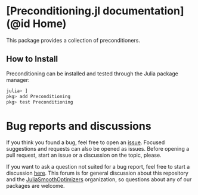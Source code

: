 # [Preconditioning.jl documentation](@id Home)

This package provides a collection of preconditioners.

## How to Install

Preconditioning can be installed and tested through the Julia package manager:

```julia
julia> ]
pkg> add Preconditioning
pkg> test Preconditioning
```

# Bug reports and discussions

If you think you found a bug, feel free to open an [issue](https://github.com/JuliaSmoothOptimizers/Preconditioning.jl/issues).
Focused suggestions and requests can also be opened as issues. Before opening a pull request, start an issue or a discussion on the topic, please.

If you want to ask a question not suited for a bug report, feel free to start a discussion [here](https://github.com/JuliaSmoothOptimizers/Organization/discussions). This forum is for general discussion about this repository and the [JuliaSmoothOptimizers](https://github.com/JuliaSmoothOptimizers) organization, so questions about any of our packages are welcome.
